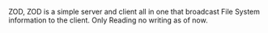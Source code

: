    ZOD, ZOD is a simple server and client all in one that broadcast File
    System information to the client. Only Reading no writing as of now.

